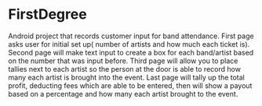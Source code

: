 # FirstDegree
Android project that records customer input for band attendance.
First page asks user for initial set up( number of artists and how much each ticket is).
Second page will make text input to create a box for each band/artist based on the number that was input before.
Third page will allow you to place tallies next to each artist so the person at the door is able to record how many each artist is brought into the event.
Last page will tally up the total profit, deducting fees which are able to be entered, then will show a payout based on a percentage and how many each artist brought to the event.
